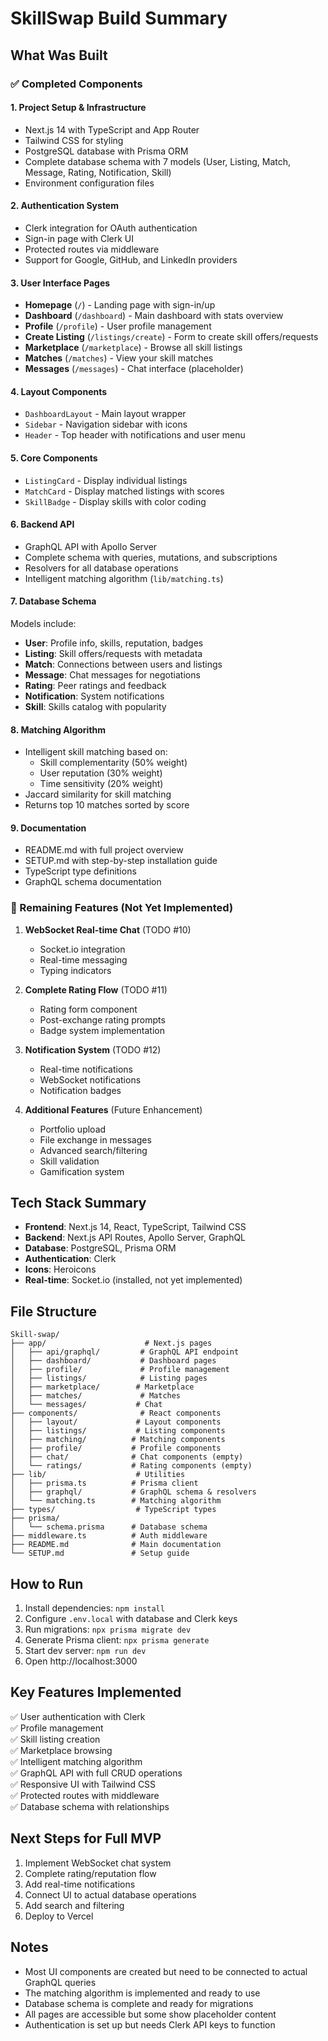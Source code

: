 # SkillSwap Build Summary

## What Was Built

### ✅ Completed Components

#### 1. Project Setup & Infrastructure
- Next.js 14 with TypeScript and App Router
- Tailwind CSS for styling
- PostgreSQL database with Prisma ORM
- Complete database schema with 7 models (User, Listing, Match, Message, Rating, Notification, Skill)
- Environment configuration files

#### 2. Authentication System
- Clerk integration for OAuth authentication
- Sign-in page with Clerk UI
- Protected routes via middleware
- Support for Google, GitHub, and LinkedIn providers

#### 3. User Interface Pages
- **Homepage** (`/`) - Landing page with sign-in/up
- **Dashboard** (`/dashboard`) - Main dashboard with stats overview
- **Profile** (`/profile`) - User profile management
- **Create Listing** (`/listings/create`) - Form to create skill offers/requests
- **Marketplace** (`/marketplace`) - Browse all skill listings
- **Matches** (`/matches`) - View your skill matches
- **Messages** (`/messages`) - Chat interface (placeholder)

#### 4. Layout Components
- `DashboardLayout` - Main layout wrapper
- `Sidebar` - Navigation sidebar with icons
- `Header` - Top header with notifications and user menu

#### 5. Core Components
- `ListingCard` - Display individual listings
- `MatchCard` - Display matched listings with scores
- `SkillBadge` - Display skills with color coding

#### 6. Backend API
- GraphQL API with Apollo Server
- Complete schema with queries, mutations, and subscriptions
- Resolvers for all database operations
- Intelligent matching algorithm (`lib/matching.ts`)

#### 7. Database Schema
Models include:
- **User**: Profile info, skills, reputation, badges
- **Listing**: Skill offers/requests with metadata
- **Match**: Connections between users and listings
- **Message**: Chat messages for negotiations
- **Rating**: Peer ratings and feedback
- **Notification**: System notifications
- **Skill**: Skills catalog with popularity

#### 8. Matching Algorithm
- Intelligent skill matching based on:
  - Skill complementarity (50% weight)
  - User reputation (30% weight)
  - Time sensitivity (20% weight)
- Jaccard similarity for skill matching
- Returns top 10 matches sorted by score

#### 9. Documentation
- README.md with full project overview
- SETUP.md with step-by-step installation guide
- TypeScript type definitions
- GraphQL schema documentation

### 🚧 Remaining Features (Not Yet Implemented)

1. **WebSocket Real-time Chat** (TODO #10)
   - Socket.io integration
   - Real-time messaging
   - Typing indicators

2. **Complete Rating Flow** (TODO #11)
   - Rating form component
   - Post-exchange rating prompts
   - Badge system implementation

3. **Notification System** (TODO #12)
   - Real-time notifications
   - WebSocket notifications
   - Notification badges

4. **Additional Features** (Future Enhancement)
   - Portfolio upload
   - File exchange in messages
   - Advanced search/filtering
   - Skill validation
   - Gamification system

## Tech Stack Summary

- **Frontend**: Next.js 14, React, TypeScript, Tailwind CSS
- **Backend**: Next.js API Routes, Apollo Server, GraphQL
- **Database**: PostgreSQL, Prisma ORM
- **Authentication**: Clerk
- **Icons**: Heroicons
- **Real-time**: Socket.io (installed, not yet implemented)

## File Structure

```
Skill-swap/
├── app/                      # Next.js pages
│   ├── api/graphql/         # GraphQL API endpoint
│   ├── dashboard/           # Dashboard pages
│   ├── profile/             # Profile management
│   ├── listings/            # Listing pages
│   ├── marketplace/        # Marketplace
│   ├── matches/             # Matches
│   └── messages/           # Chat
├── components/              # React components
│   ├── layout/             # Layout components
│   ├── listings/           # Listing components
│   ├── matching/          # Matching components
│   ├── profile/           # Profile components
│   ├── chat/              # Chat components (empty)
│   └── ratings/           # Rating components (empty)
├── lib/                    # Utilities
│   ├── prisma.ts          # Prisma client
│   ├── graphql/           # GraphQL schema & resolvers
│   └── matching.ts        # Matching algorithm
├── types/                  # TypeScript types
├── prisma/
│   └── schema.prisma      # Database schema
├── middleware.ts          # Auth middleware
├── README.md              # Main documentation
└── SETUP.md               # Setup guide
```

## How to Run

1. Install dependencies: `npm install`
2. Configure `.env.local` with database and Clerk keys
3. Run migrations: `npx prisma migrate dev`
4. Generate Prisma client: `npx prisma generate`
5. Start dev server: `npm run dev`
6. Open http://localhost:3000

## Key Features Implemented

✅ User authentication with Clerk  
✅ Profile management  
✅ Skill listing creation  
✅ Marketplace browsing  
✅ Intelligent matching algorithm  
✅ GraphQL API with full CRUD operations  
✅ Responsive UI with Tailwind CSS  
✅ Protected routes with middleware  
✅ Database schema with relationships  

## Next Steps for Full MVP

1. Implement WebSocket chat system
2. Complete rating/reputation flow
3. Add real-time notifications
4. Connect UI to actual database operations
5. Add search and filtering
6. Deploy to Vercel

## Notes

- Most UI components are created but need to be connected to actual GraphQL queries
- The matching algorithm is implemented and ready to use
- Database schema is complete and ready for migrations
- All pages are accessible but some show placeholder content
- Authentication is set up but needs Clerk API keys to function
